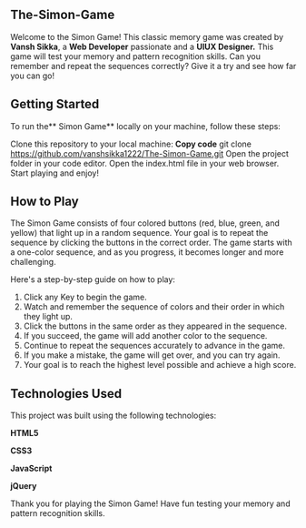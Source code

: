 ## The-Simon-Game
Welcome to the Simon Game! This classic memory game was created by **Vansh Sikka**, a **Web Developer** passionate and a **UIUX Designer.** This game will test your memory and pattern recognition skills. Can you remember and repeat the sequences correctly? Give it a try and see how far you can go!

## Getting Started
To run the** Simon Game** locally on your machine, follow these steps:

Clone this repository to your local machine:
**Copy code**
git clone https://github.com/vanshsikka1222/The-Simon-Game.git
Open the project folder in your code editor.
Open the index.html file in your web browser.
Start playing and enjoy!

## How to Play
The Simon Game consists of four colored buttons (red, blue, green, and yellow) that light up in a random sequence. Your goal is to repeat the sequence by clicking the buttons in the correct order. The game starts with a one-color sequence, and as you progress, it becomes longer and more challenging.

Here's a step-by-step guide on how to play:

1. Click any Key to begin the game.
2. Watch and remember the sequence of colors and their order in which they light up.
3. Click the buttons in the same order as they appeared in the sequence.
4. If you succeed, the game will add another color to the sequence.
5. Continue to repeat the sequences accurately to advance in the game.
6. If you make a mistake, the game will get over, and you can try again.
7. Your goal is to reach the highest level possible and achieve a high score.

## Technologies Used
This project was built using the following technologies:

**HTML5**

**CSS3**

**JavaScript**

**jQuery**

Thank you for playing the Simon Game! Have fun testing your memory and pattern recognition skills. 
